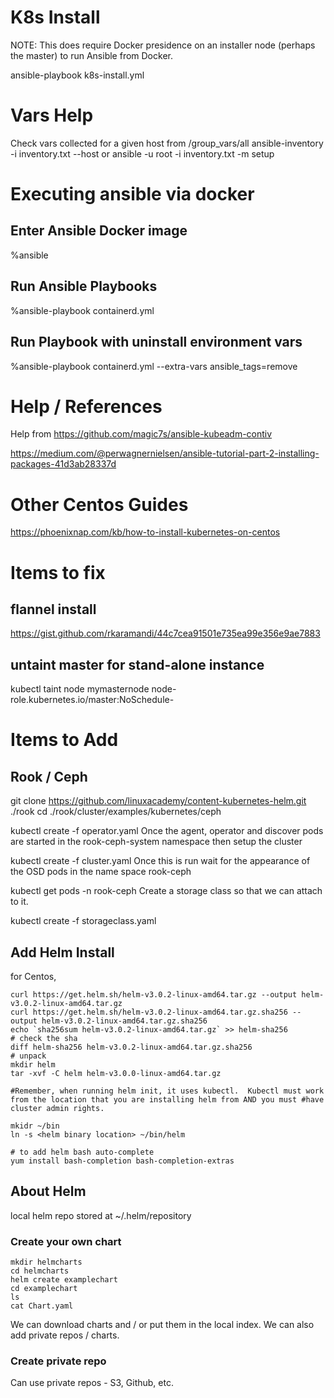 # K8s Install
NOTE: This does require Docker presidence on an installer node (perhaps the master) to run Ansible from Docker.

ansible-playbook k8s-install.yml 

# Vars Help
Check vars collected for a given host from /group_vars/all
ansible-inventory -i inventory.txt --host <hostname or IP>
  or
ansible -u root -i inventory.txt -m setup <hostname or IP>

# Executing ansible via docker
## Enter Ansible Docker image
%ansible

## Run Ansible Playbooks
%ansible-playbook containerd.yml

## Run Playbook with uninstall environment vars
%ansible-playbook containerd.yml --extra-vars ansible_tags=remove 

# Help / References
Help from https://github.com/magic7s/ansible-kubeadm-contiv

https://medium.com/@perwagnernielsen/ansible-tutorial-part-2-installing-packages-41d3ab28337d

# Other Centos Guides
https://phoenixnap.com/kb/how-to-install-kubernetes-on-centos

# Items to fix
## flannel install
https://gist.github.com/rkaramandi/44c7cea91501e735ea99e356e9ae7883

## untaint master for stand-alone instance
kubectl taint node mymasternode node-role.kubernetes.io/master:NoSchedule-

# Items to Add
## Rook / Ceph
git clone https://github.com/linuxacademy/content-kubernetes-helm.git ./rook
cd ./rook/cluster/examples/kubernetes/ceph


kubectl create -f operator.yaml
Once the agent, operator and discover pods are started in the rook-ceph-system namespace then setup the cluster

kubectl create -f cluster.yaml
Once this is run wait for the appearance of the OSD pods in the name space rook-ceph

kubectl get pods -n rook-ceph
Create a storage class so that we can attach to it.

kubectl create -f storageclass.yaml

## Add Helm Install
for Centos, 
```
curl https://get.helm.sh/helm-v3.0.2-linux-amd64.tar.gz --output helm-v3.0.2-linux-amd64.tar.gz
curl https://get.helm.sh/helm-v3.0.2-linux-amd64.tar.gz.sha256 --output helm-v3.0.2-linux-amd64.tar.gz.sha256
echo `sha256sum helm-v3.0.2-linux-amd64.tar.gz` >> helm-sha256
# check the sha
diff helm-sha256 helm-v3.0.2-linux-amd64.tar.gz.sha256
# unpack
mkdir helm
tar -xvf -C helm helm-v3.0.0-linux-amd64.tar.gz

#Remember, when running helm init, it uses kubectl.  Kubectl must work from the location that you are installing helm from AND you must #have cluster admin rights.

mkidr ~/bin
ln -s <helm binary location> ~/bin/helm

# to add helm bash auto-complete
yum install bash-completion bash-completion-extras
```

## About Helm
local helm repo stored at ~/.helm/repository

### Create your own chart
```
mkdir helmcharts
cd helmcharts
helm create examplechart
cd examplechart
ls
cat Chart.yaml
```

We can download charts and / or put them in the local index. 
We can also add private repos / charts.

### Create private repo
Can use private repos - S3, Github, etc.




